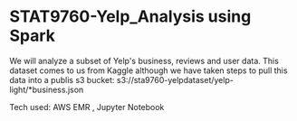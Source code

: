# STAT9760-Yelp_Analysis using Spark
We will analyze a subset of Yelp's business, reviews and user data. This dataset comes to us from Kaggle although we have taken steps to pull this data into a publis s3 bucket: s3://sta9760-yelpdataset/yelp-light/*business.json


Tech used:  AWS EMR , Jupyter Notebook



